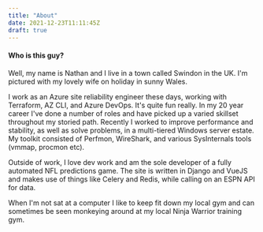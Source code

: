 ```yaml
---
title: "About"
date: 2021-12-23T11:11:45Z
draft: true
---
```


#### Who is this guy?

Well, my name is Nathan and I live in a town called Swindon in the UK.  I'm pictured with my lovely wife on holiday in sunny Wales.

I work as an Azure site reliability engineer these days, working with Terraform, AZ CLI, and Azure DevOps.  It's quite fun really.  In my 20 year career I've done a number of roles and have picked up a varied skillset throughout my storied path.  Recently I worked to improve performance and stability, as well as solve problems, in a multi-tiered Windows server estate.  My toolkit consisted of Perfmon, WireShark, and various SysInternals tools (vmmap, procmon etc).

Outside of work, I love dev work and am the sole developer of a fully automated NFL predictions game.  The site is written in Django and VueJS and makes use of things like Celery and Redis, while calling on an ESPN API for data.

When I'm not sat at a computer I like to keep fit down my local gym and can sometimes be seen monkeying around at my local Ninja Warrior training gym.